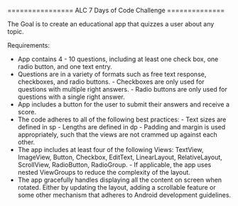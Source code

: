 ================ ALC 7 Days of Code Challenge ==============

The Goal is to create an educational app that quizzes a user about any topic. 

Requirements:

* App contains 4 - 10 questions, including at least one check box, one radio button, and one text entry.
* Questions are in a variety of formats such as free text response, checkboxes, and radio buttons.
        - Checkboxes are only used for questions with multiple right answers. 
        - Radio buttons are only used for questions with a single right answer.
* App includes a button for the user to submit their answers and receive a score.
* The code adheres to all of the following best practices:
        - Text sizes are defined in sp
        - Lengths are defined in dp
        - Padding and margin is used appropriately, such that the views are not crammed up against each other.
* The app includes at least four of the following Views: 
        TextView, 
        ImageView, 
        Button, 
        Checkbox, 
        EditText, 
        LinearLayout, 
        RelativeLayout, 
        ScrollView, 
        RadioButton, 
        RadioGroup.
        - If applicable, the app uses nested ViewGroups to reduce the complexity of the layout.
* The app gracefully handles displaying all the content on screen when rotated. 
Either by updating the layout, adding a scrollable feature or some other mechanism that adheres to Android development guidelines.
